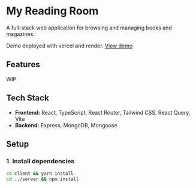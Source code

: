 # My Reading Room

A full-stack web application for browsing and managing books and magazines.

Demo deployed with vercel and render. [View demo](https://my-reading-room.vercel.app/)

## Features

WIP

## Tech Stack

- **Frontend:** React, TypeScript, React Router, Tailwind CSS, React Query, Vite
- **Backend:** Express, MongoDB, Mongoose

## Setup

### 1. Install dependencies

```bash
cd client && yarn install
cd ../server && npm install
```
